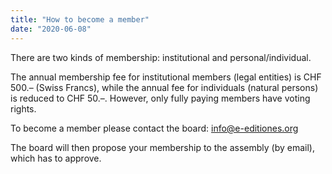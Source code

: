 ```yaml
---
title: "How to become a member"
date: "2020-06-08"
---
```


There are two kinds of membership: institutional and personal/individual.

The annual membership fee for institutional members (legal entities) is CHF 500.– (Swiss Francs), while the annual fee for individuals (natural persons) is reduced to CHF 50.–. However, only fully paying members have voting rights.

To become a member please contact the board: [info@e-editiones.org](mailto:info@e-editiones.org)

The board will then propose your membership to the assembly (by email), which has to approve.
